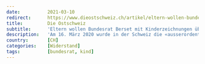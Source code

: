 ```yaml
---
date:          2021-03-10
redirect:      https://www.dieostschweiz.ch/artikel/eltern-wollen-bundesrat-berset-mit-kinderzeichnungen-ueberhaeufen-a3717v5
title:         Die Ostschweiz
subtitle:      'Eltern wollen Bundesrat Berset mit Kinderzeichnungen überhäufen'
description:   'Am 16. März 2020 wurde in der Schweiz die «ausserordentliche Lage» ausgerufen. Exakt ein Jahr später soll nach den Initianten einer Aktion bei Bundesrat Berset eine Art Notstand ausgelöst werden – indem er mit Briefen überhäuft wird. Das Thema: Die Lage der Kinder.'
country:       [CH]
categories:    [Widerstand]
tags:          [bundesrat, kind]
---
```

